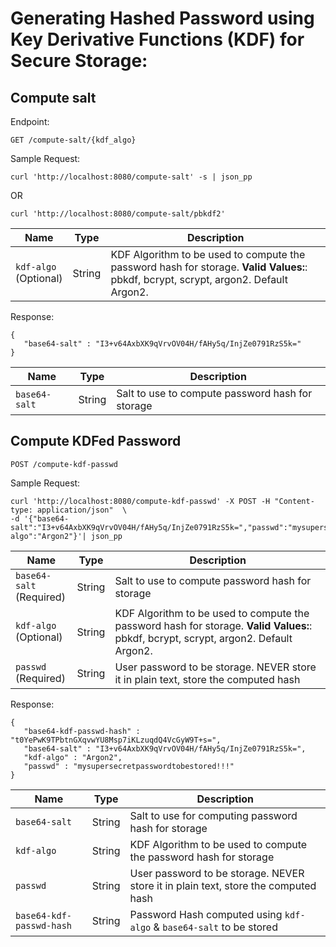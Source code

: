 # Generating Hashed Password using Key Derivative Functions (KDF) for Secure Storage:

## Compute salt

Endpoint:

```plaintext
GET /compute-salt/{kdf_algo}
```

Sample Request:

```plaintext
curl 'http://localhost:8080/compute-salt' -s | json_pp
```

OR

```plaintext
curl 'http://localhost:8080/compute-salt/pbkdf2'
```

|Name|Type|Description|
|---|---|---|
|`kdf-algo`<BR>(Optional)|String|KDF Algorithm to be used to compute the password hash for storage. **Valid Values:**: pbkdf, bcrypt, scrypt, argon2. Default Argon2.|


Response:

```plaintext
{
   "base64-salt" : "I3+v64AxbXK9qVrvOV04H/fAHy5q/InjZe0791RzS5k="
}
```

|Name|Type|Description|
|---|---|---|
|`base64-salt`|String|Salt to use to compute password hash for storage|


## Compute KDFed Password

```plaintext
POST /compute-kdf-passwd
```

Sample Request:

```plaintext
curl 'http://localhost:8080/compute-kdf-passwd' -X POST -H "Content-type: application/json"  \
-d '{"base64-salt":"I3+v64AxbXK9qVrvOV04H/fAHy5q/InjZe0791RzS5k=","passwd":"mysupersecretpasswordtobestored!!!","kdf-algo":"Argon2"}'| json_pp
```


|Name|Type|Description|
|---|---|---|
|`base64-salt`<BR>(Required)|String|Salt to use to compute password hash for storage|
|`kdf-algo`<BR>(Optional)|String|KDF Algorithm to be used to compute the password hash for storage. **Valid Values:**: pbkdf, bcrypt, scrypt, argon2. Default Argon2.|
|`passwd`<BR>(Required)|String|User password to be storage. NEVER store it in plain text, store the computed hash|


Response:

```plaintext
{
   "base64-kdf-passwd-hash" : "t0YePwK9TPbtnGXqvwYU8Msp7iKLzuqdQ4VcGyW9T+s=",
   "base64-salt" : "I3+v64AxbXK9qVrvOV04H/fAHy5q/InjZe0791RzS5k=",
   "kdf-algo" : "Argon2",
   "passwd" : "mysupersecretpasswordtobestored!!!"
}
```
|Name|Type|Description|
|---|---|---|
|`base64-salt`|String|Salt to use for computing password hash for storage|
|`kdf-algo`|String|KDF Algorithm to be used to compute the password hash for storage|
|`passwd`|String|User password to be storage. NEVER store it in plain text, store the computed hash|
|`base64-kdf-passwd-hash`|String|Password Hash computed using `kdf-algo` & `base64-salt` to be stored|


